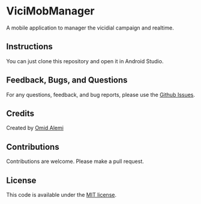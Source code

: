 # ViciMobManager
A mobile application to manager the vicidial campaign and realtime.

## Instructions
You can just clone this repository and open it in Android Studio.

## Feedback, Bugs, and Questions
For any questions, feedback, and bug reports, please use the [Github Issues](https://github.com/masterfermin02/ViciMobManager/issues).

## Credits
Created by [Omid Alemi](https://masterfermin02.github.io/profile)

## Contributions
Contributions are welcome. Please make a pull request.

## License
This code is available under the [MIT license](http://opensource.org/licenses/MIT).
